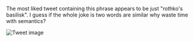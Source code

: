 The most liked tweet containing this phrase appears to be just "rothko's basilisk". I guess if the whole joke is two words are similar why waste time with semantics?


![Tweet image](/assets/crosspoast/GPufAlvaMAAX7I9.png)

